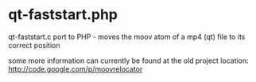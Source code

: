 qt-faststart.php
================

qt-faststart.c port to PHP - moves the moov atom of a mp4 (qt) file to its correct position

some more information can currently be found at the old project location: http://code.google.com/p/moovrelocator

